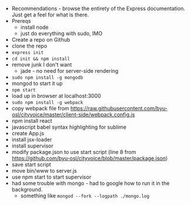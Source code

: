 - Recommendations - browse the entirety of the Express documentation. Just get a feel for what is there.
- Prereqs
    + install node 
    + just do everything with sudo, IMO
- Create a repo on Github
- clone the repo
- `express init`
- `cd init && npm install`
- remove junk I don't want
    + jade - no need for server-side rendering
- `sudo npm install -g mongodb`
- mongod to start it up
- `npm start`
- load up in browser at localhost:3000
- `sudo npm install -g webpack`
- copy webpack file from https://raw.githubusercontent.com/byu-osl/cityvoice/master/client-side/webpack.config.js
- npm install react
- javascript babel syntax highlighting for sublime
- create App.js
- install jsx-loader
- install supervisor
- modify package.json to use start script (line 8 from https://github.com/byu-osl/cityvoice/blob/master/package.json)
- save start script
- move bin/www to server.js
- use npm start to start supervisor
- had some trouble with mongo - had to google how to run it in the background.
    + something like `mongod --fork --logpath ./mongo.log`
